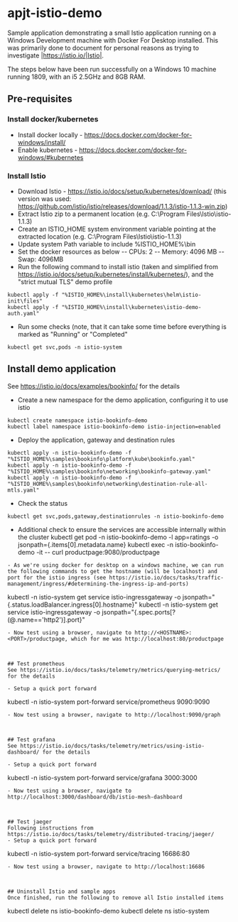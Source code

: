 # apjt-istio-demo
Sample application demonstrating a small Istio application running on a Windows Development machine with Docker For Desktop installed.
This was primarily done to document for personal reasons as trying to investigate |https://istio.io/|Istio|.

The steps below have been run successfully on a Windows 10 machine running 1809, with an i5 2.5GHz and 8GB RAM.

## Pre-requisites

### Install docker/kubernetes
- Install docker locally - https://docs.docker.com/docker-for-windows/install/
- Enable kubernetes - https://docs.docker.com/docker-for-windows/#kubernetes

### Install Istio
- Download Istio - https://istio.io/docs/setup/kubernetes/download/ (this version was used: https://github.com/istio/istio/releases/download/1.1.3/istio-1.1.3-win.zip)
- Extract Istio zip to a permanent location (e.g. C:\Program Files\Istio\istio-1.1.3)
- Create an ISTIO_HOME system environment variable pointing at the extracted location (e.g. C:\Program Files\Istio\istio-1.1.3)
- Update system Path variable to include %ISTIO_HOME%\bin
- Set the docker resources as below
-- CPUs: 2
-- Memory: 4096 MB
-- Swap: 4096MB
- Run the following command to install istio (taken and simplified from https://istio.io/docs/setup/kubernetes/install/kubernetes/), and the "strict mutual TLS" demo profile
```
kubectl apply -f "%ISTIO_HOME%\install\kubernetes\helm\istio-init\files"
kubectl apply -f "%ISTIO_HOME%\install\kubernetes\istio-demo-auth.yaml"
```
- Run some checks (note, that it can take some time before everything is marked as "Running" or "Completed"
```
kubectl get svc,pods -n istio-system
```



## Install demo application
See https://istio.io/docs/examples/bookinfo/ for the details

- Create a new namespace for the demo application, configuring it to use istio
```
kubectl create namespace istio-bookinfo-demo
kubectl label namespace istio-bookinfo-demo istio-injection=enabled
```
- Deploy the application, gateway and destination rules
```
kubectl apply -n istio-bookinfo-demo -f "%ISTIO_HOME%\samples\bookinfo\platform\kube\bookinfo.yaml"
kubectl apply -n istio-bookinfo-demo -f "%ISTIO_HOME%\samples\bookinfo\networking\bookinfo-gateway.yaml"
kubectl apply -n istio-bookinfo-demo -f "%ISTIO_HOME%\samples\bookinfo\networking\destination-rule-all-mtls.yaml"
```
- Check the status
```
kubectl get svc,pods,gateway,destinationrules -n istio-bookinfo-demo
```
- Additional check to ensure the services are accessible internally within the cluster
kubectl get pod -n istio-bookinfo-demo -l app=ratings -o jsonpath={.items[0].metadata.name}
kubectl exec -n istio-bookinfo-demo -it <RATINGS-POD-ID> -- curl productpage:9080/productpage
```
- As we're using docker for desktop on a windows machine, we can run the following commands to get the hostname (will be localhost) and port for the istio ingress (see https://istio.io/docs/tasks/traffic-management/ingress/#determining-the-ingress-ip-and-ports)
```
kubectl -n istio-system get service istio-ingressgateway -o jsonpath="{.status.loadBalancer.ingress[0].hostname}"
kubectl -n istio-system get service istio-ingressgateway -o jsonpath="{.spec.ports[?(@.name=='http2')].port}"
```
- Now test using a browser, navigate to http://<HOSTNAME>:<PORT>/productpage, which for me was http://localhost:80/productpage



## Test prometheus
See https://istio.io/docs/tasks/telemetry/metrics/querying-metrics/ for the details

- Setup a quick port forward
```
kubectl -n istio-system port-forward service/prometheus 9090:9090
```
- Now test using a browser, navigate to http://localhost:9090/graph



## Test grafana
See https://istio.io/docs/tasks/telemetry/metrics/using-istio-dashboard/ for the details

- Setup a quick port forward
```
kubectl -n istio-system port-forward service/grafana 3000:3000
```
- Now test using a browser, navigate to http://localhost:3000/dashboard/db/istio-mesh-dashboard



## Test jaeger
Following instructions from https://istio.io/docs/tasks/telemetry/distributed-tracing/jaeger/
- Setup a quick port forward
```
kubectl -n istio-system port-forward service/tracing 16686:80
```
- Now test using a browser, navigate to http://localhost:16686



## Uninstall Istio and sample apps
Once finished, run the following to remove all Istio installed items
```
kubectl delete ns istio-bookinfo-demo
kubectl delete ns istio-system
```
